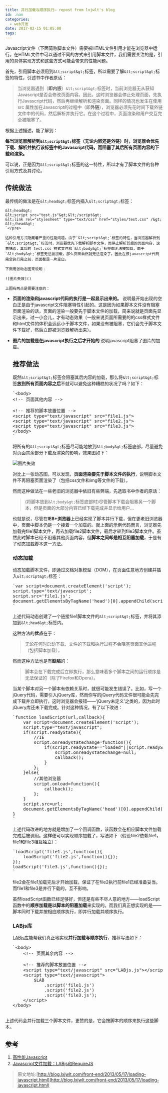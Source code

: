 ```yaml
---
title: 并行加载与顺序执行– repost from lxjwlt's blog
id: .nan
categories:
  - web开发
date: 2017-02-15 01:05:00
tags:
---
```


Javascript文件（下面简称脚本文件）需要被HTML文件引用才能在浏览器中运行。在HTML文件中可以通过不同的方式来引用脚本文件，我们需要关注的是，引用的具体实现方式和这些方式可能会带来的性能问题。

首先，引用脚本必须用到`&lt;script&gt;`标签，所以需要了解`&lt;script&gt;`标签的特性，引述书中作者原话：

> 当浏览器遇到（**即内嵌**）`&lt;script&gt;`标签时，当前浏览器无从获知Javascript是否会修改页面内容。因此，这时浏览器会停止处理页面，先执行Javascript代码，然后再继续解析和渲染页面。同样的情况也发生在使用 src 属性加在Javascript的过程中（即**外链**），浏览器必须先花时间下载外链文件中的代码，然后解析并执行它。在这个过程中，页面渲染和用户交互完全被阻塞了。

根据上述描述，能了解到：

**每当浏览器解析到`&lt;script&gt;`标签（无论内嵌还是外链）时，浏览器会优先下载、解析并执行该标签中的Javascript代码，而阻塞了其后所有页面内容的下载和渲染。**

可以说，正是因为`&lt;script&gt;`标签的这一特性，所以才有了脚本文件的各种引用方式及其讨论。

## 传统做法

最传统的做法是在`&lt;head&gt;`标签内插入`&lt;script&gt;`标签：

    &lt;head&gt;
    &lt;script src="test.js"&gt;&lt;/script&gt;
    &lt;link rel="stylesheet" type="text/css" href="styles/test.css" /&gt;
    &lt;/head&gt;
    `</pre>

    这种引用方式隐藏着严重的性能问题。由于`&lt;script&gt;`标签的特性，当浏览器解析到`&lt;script&gt;`标签时，浏览器优先下载解析脚本文件，而停止解析其后的页面内容，这意味着，其后的 test.css 样式文件和`&lt;body&gt;`标签都无法被加载，由于`&lt;body&gt;`标签无法被加载，那么页面自然就无法渲染了。因此在该javascript代码完全执行完之前，页面都是一片空白。

    下面用张动态图来说明：

    ![图片失效]()

    上图有两点是需要注意的：

*   **页面的渲染和javascript代码的执行是一起显示出来的。**
    说明最开始出现的空白正是由于javascript文件阻塞特性引起的。这是因为如果脚本文件没有阻塞页面渲染的话，页面的渲染一般要先于脚本文件的加载，简来说就是页面先显示出来，过一小会儿，才有动态效果（一般来说页面所需要的的css样式文件和html文件的体积会远远小于脚本文件，如果没有被阻塞，它们会先于脚本文件下载好，然后立即被浏览器解析出来）。
*   **图片的加载是在javascript执行之后才开始的**
    说明javascript阻塞了图片的加载。

    ## 推荐做法

    既然`&lt;script&gt;`标签会阻塞其后内容的加载，那么将`&lt;script&gt;`标签**放到所有页面内容之后**不就可以避免这种糟糕的状况了吗？如下：

    <pre>`&lt;body&gt;
    &lt;!-- 页面其他内容 --&gt;

    &lt;!-- 推荐的脚本放置位置 --&gt;
    &lt;script type="text/javascript" src="file1.js"&gt;
    &lt;script type="text/javascript" src="file2.js"&gt;
    &lt;script type="text/javascript" src="file3.js"&gt;
    &lt;/body&gt;
    `</pre>

    将所有的`&lt;script&gt;`标签尽可能地放到`&lt;body&gt;`标签底部，尽量避免对页面其余部分下载及渲染的影响，效果图如下：

    ![图片失效]()

    对比上一张动态图，可以发现，**页面渲染要先于脚本文件的执行**，说明脚本文件不再阻塞页面渲染了（包括css文件和img等文件的下载）。

    然而这种做法在一些老旧的浏览器中依旧有些弊端，先选取书中作者的原话：

    > (将脚本放到`&lt;body&gt;`标签底部时)尽管脚本下载会阻塞另一个脚本，但是页面的大部分内容已经下载完成并显示给用户…

    也就是说，尽管在**IE8+浏览器**上已经实现了脚本并行下载，但在更老旧浏览器中，页面中脚本仍是一个接着一个加载的。就上面的示例代码而言，浏览器先加载完file1脚本文件，再去加载file2脚本文件，最后才轮到file3脚本文件。虽然此时脚本已经不阻塞其他页面内容，但**脚本之间却是相互阻塞加载**，于是有了动态加载脚本这一方法。

    ### 动态加载

    动态加载脚本文件，即通过文档对象模型（DOM），在页面任意地方创建并插入`&lt;script&gt;`标签：

    <pre>`var script=document.createElement('script');
    script.type='text/javascript';
    script.src='file1.js';
    document.getElementsByTagName('head')[0].appendChild(script);
    `</pre>

    上述代码动态创建了一个链接file1脚本文件的`&lt;script&gt;`标签，并将其添加到`&lt;head&gt;`标签内。

    这种方法的**优点**在于：

    > 无论在何时启动下载，文件的下载和执行过程不会阻塞页面其他进程（包括脚本加载）。

    然而这种方法也是有**缺陷**的：

    > 脚本会在下载完成后立即执行，那么意味着多个脚本之间的运行顺序是无法保证的（除了Firefox和Opera）。

    当某个脚本对另一个脚本有依赖关系时，就很可能发生错误了。比如，写一个jQuery代码，需要引入jQuery库，然而你写的jQuery代码文件很可能会先完成下载并立即执行，这时浏览器会报错——‘jQuery未定义’之类的，因为此时jQuery库还未下载完成。针对这种情况，有了以下改进：

    <pre>`function loadScript(url,callback){
        var script=document.createElement('script');
        script.type="text/javascript";
        if(script.readyState){
            //IE
            script.onreadystatechange=function(){
                if(script.readyState=="loaded"||script.readyState=="complete"){
                    script.onreadystatechange=null;
                    callback();
                }
            };
        }else{
            //其他浏览器
            script.onload=function(){
                callback();
            };
        }
        script.src=url;
        document.getElementsByTagName('head')[0].appendChild(script);
    }
    `</pre>

    上述代码改进的地方就是增加了一个回调函数，该函数会在相应脚本文件加载完成后被调用。这样便可以实现顺序加载了，写法如下（假设file2依赖file1，file1和file3相互独立）：

    <pre>`loadScript('file1.js',function(){
        loadScript('file2.js',function(){});
    });
    loadScript('file3.js',function(){});
    `</pre>

    file2会在file1加载完后才开始加载，保证了在file2执行前file1已经准备妥当。而file1和file3是并行下载的，互不影响。

    虽然loadScript函数已经足够好，但还是有些不尽人意的地方——loadScript函数中的**顺序加载是以脚本的阻塞加载**来实现的。而我们真正想实现的是——脚本同时下载并按相应顺序执行，即并行加载并顺序执行。

    ### LABjs库

    [LABjs库](http://labjs.com/)能帮我们真正地实现**并行加载与顺序执行**，推荐写法如下：

    <pre>`&lt;body&gt;
        &lt;!-- 页面其余内容 --&gt;

        &lt;!-- 推荐的脚本放置位置 --&gt;
        &lt;script type="text/javascript" src="LABjs.js"&gt;&lt;/script&gt;
        &lt;script type="text/javascript"&gt;
            $LAB
                .script('file1.js')
                .script('file2.js')
                .script('file3.js');
        &lt;/script&gt;
    &lt;/body&gt;

上述代码会并行加载三个脚本文件，更赞的是，它会按脚本的顺序来执行这些脚本。

## 参考

1.  [高性能Javascript](http://book.douban.com/subject/5362856/)
2.  [Javascript文件加载：LABjs和RequireJS](http://www.ruanyifeng.com/blog/2011/10/javascript_loading.html)

> 原文地址:[http://blog.lxjwlt.com/front-end/2013/05/17/loading-javascript.html](http://blog.lxjwlt.com/front-end/2013/05/17/loading-javascript.html)